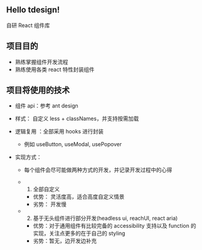 ## Hello tdesign!

自研 React 组件库

## 项目目的

- 熟练掌握组件开发流程
- 熟练使用各类 react 特性封装组件

## 项目将使用的技术

- 组件 api：参考 ant design
- 样式： 自定义 less + classNames，并支持按需加载
- 逻辑复用 ：全部采用 hooks 进行封装
  - 例如 useButton, useModal, usePopover
- 实现方式：

  - 每个组件会尽可能做两种方式的开发，并记录开发过程中的心得

  - 1. 全部自定义
    - 优势： 灵活度高，适合高度自定义情景
    - 劣势： 开发慢
  - 2. 基于无头组件进行部分开发(headless ui, reachUI, react aria)
    - 优势：对于通用组件有比较完备的 accessibility 支持以及 function 的实现，关注点更多的在于自己的 styling
    - 劣势：暂无，边开发边补充
